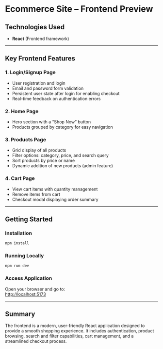 # Ecommerce Site – Frontend Preview

## Technologies Used
- **React** (Frontend framework)

---

## Key Frontend Features

### 1. Login/Signup Page
- User registration and login
- Email and password form validation
- Persistent user state after login for enabling checkout
- Real-time feedback on authentication errors

### 2. Home Page
- Hero section with a “Shop Now” button
- Products grouped by category for easy navigation

### 3. Products Page
- Grid display of all products
- Filter options: category, price, and search query
- Sort products by price or name
- Dynamic addition of new products (admin feature)

### 4. Cart Page
- View cart items with quantity management
- Remove items from cart
- Checkout modal displaying order summary

---

## Getting Started

### Installation
```bash
npm install
```

### Running Locally
```bash
npm run dev
```

### Access Application
Open your browser and go to:  
[http://localhost:5173](http://localhost:5173)

---

## Summary
The frontend is a modern, user-friendly React application designed to provide a smooth shopping experience. It includes authentication, product browsing, search and filter capabilities, cart management, and a streamlined checkout process.

